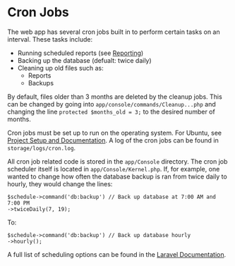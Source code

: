 # Cron Jobs

The web app has several cron jobs built in to perform certain tasks on an interval. These tasks include:

* Running scheduled reports (see [Reporting](reporting.md))
* Backing up the database (defualt: twice daily)
* Cleaning up old files such as:
  * Reports
  * Backups

By default, files older than 3 months are deleted by the cleanup jobs. This can be changed by going into `app/console/commands/Cleanup...php` and changing the line `protected $months_old = 3;` to the desired number of months.

Cron jobs must be set up to run on the operating system. For Ubuntu, see [Project Setup and Documentation](project%20setup%20and%20documentation.md). A log of the cron jobs can be found in `storage/logs/cron.log`.

All cron job related code is stored in the `app/Console` directory. The cron job scheduler itself is located in `app/Console/Kernel.php`. If, for example, one wanted to change how often the database backup is ran from twice daily to hourly, they would change the lines:
```
$schedule->command('db:backup') // Back up database at 7:00 AM and 7:00 PM
->twiceDaily(7, 19);
```
To:
```
$schedule->command('db:backup') // Back up database hourly
->hourly();
```
A full list of scheduling options can be found in the [Laravel Documentation](https://laravel.com/docs/5.6/scheduling#schedule-frequency-options).
